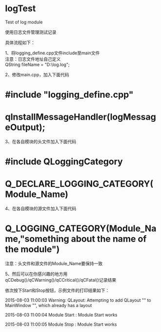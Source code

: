 # logTest
Test of log module

使用日志文件管理测试记录

具体流程如下：

1、将logging_define.cpp文件include至main文件  
注意：日志文件地址自己定义  
QString fileName = "D:\\log.log";  

2、修改main.cpp，加入下面代码  
# #include "logging_define.cpp"  
# qInstallMessageHandler(logMessageOutput);

3、在各自模块的头文件加入下面代码  
# #include QLoggingCategory  
# Q_DECLARE_LOGGING_CATEGORY(Module_Name)  

4、在各自模块的源文件加入下面代码  
# Q_LOGGING_CATEGORY(Module_Name,"something about the name of the module")  
注意：头文件和源文件的Module_Name要保持一致  

5、然后可以在你感兴趣的地方用qCDebug()/qCWarning()/qCCritical()/qCFatal()记录结果  

依次按下Start和Stop按钮，示例文件的打印结果如下：  

2015-08-03 11:00:03 Warning: QLayout: Attempting to add QLayout "" to MainWindow "", which already has a layout  

2015-08-03 11:00:04 Module Start :  Module Start works  

2015-08-03 11:00:05 Module Stop :  Module Start works  
